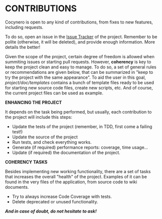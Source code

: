CONTRIBUTIONS
=============
Cocynero is open to any kind of contributions, from fixes to new features, including requests.

To do so, open an issue in the [Issue Tracker](@TODO) of the project. Remember to be polite (otherwise, it will be deleted),
and provide enough information. More details the better!

Given the scope of the project, certain degree of
freedom is allowed when summiting issues or starting pull requests. However, **coherency** is key to keep the project clean
and easy to manage. To do so, a set of general rules or recommendations are given below, that can be summarized in
"keep to try the project with the same appearance". 
To aid the user in this goal, *project/doc/templates* contains a bunch of template files ready to be used for
starting new source code files, create new scripts, etc. And of course, the current project files can be used as example.

**ENHANCING THE PROJECT**

It depends on the task being performed, but usually, each contribution to the project will include this steps:	
- Update the tests of the project (remember, in TDD, first come a failing test!)
- Update the source of the project
- Run tests, and check everything works.
- Generate (if required) performance reports: coverage, time usage...
- Update (if required) the documentation of the project.

**COHERENCY TASKS**

Besides implementing new working functionality, there are a set of tasks that increases the overall "health" of the project.
Examples of it can be found in the very files of the application, from source code to wiki documents.
- Try to always increase Code Coverage with tests.
- Delete deprecated or unused functionality.


***And in case of doubt, do not hesitate to ask!***
